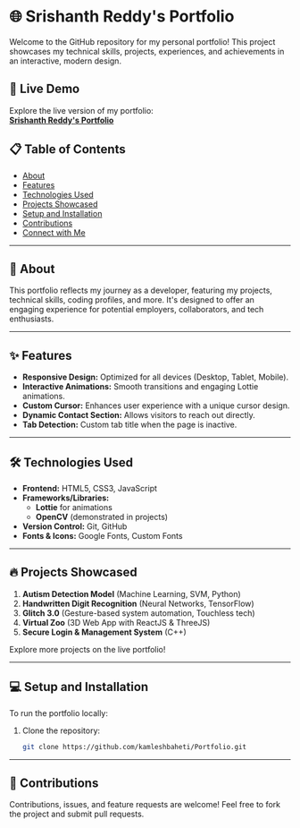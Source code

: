 # 🌐 **Srishanth Reddy's Portfolio**

Welcome to the GitHub repository for my personal portfolio! This project showcases my technical skills, projects, experiences, and achievements in an interactive, modern design.

## 🚀 **Live Demo**
Explore the live version of my portfolio:  
[**Srishanth Reddy's Portfolio**](https://kamleshbaheti.github.io/Portfolio)

## 📋 **Table of Contents**
- [About](#about)
- [Features](#features)
- [Technologies Used](#technologies-used)
- [Projects Showcased](#projects-showcased)
- [Setup and Installation](#setup-and-installation)
- [Contributions](#contributions)
- [Connect with Me](#connect-with-me)

---

## 📖 **About**
This portfolio reflects my journey as a developer, featuring my projects, technical skills, coding profiles, and more. It's designed to offer an engaging experience for potential employers, collaborators, and tech enthusiasts.

---

## ✨ **Features**
- **Responsive Design:** Optimized for all devices (Desktop, Tablet, Mobile).
- **Interactive Animations:** Smooth transitions and engaging Lottie animations.
- **Custom Cursor:** Enhances user experience with a unique cursor design.
- **Dynamic Contact Section:** Allows visitors to reach out directly.
- **Tab Detection:** Custom tab title when the page is inactive.

---

## 🛠️ **Technologies Used**
- **Frontend:** HTML5, CSS3, JavaScript
- **Frameworks/Libraries:** 
  - **Lottie** for animations
  - **OpenCV** (demonstrated in projects)
- **Version Control:** Git, GitHub
- **Fonts & Icons:** Google Fonts, Custom Fonts

---

## 🔥 **Projects Showcased**
1. **Autism Detection Model** (Machine Learning, SVM, Python)
2. **Handwritten Digit Recognition** (Neural Networks, TensorFlow)
3. **Glitch 3.0** (Gesture-based system automation, Touchless tech)
4. **Virtual Zoo** (3D Web App with ReactJS & ThreeJS)
5. **Secure Login & Management System** (C++)

Explore more projects on the live portfolio!

---

## 💻 **Setup and Installation**
To run the portfolio locally:
1. Clone the repository:
   ```bash
   git clone https://github.com/kamleshbaheti/Portfolio.git
---


## 🤝 **Contributions**
Contributions, issues, and feature requests are welcome!
Feel free to fork the project and submit pull requests.

